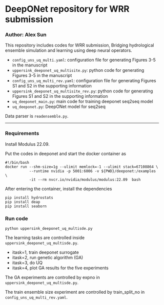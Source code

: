 # DeepONet repository for WRR submission

### Author: Alex Sun

This repository includes codes for WRR submission, Bridging hydrological ensemble simulation and learning using deep neural operators.


- `config_uns_uq_multi.yaml`: configuration file for generating Figures 3-5 in the manuscript
- `uppersink_deeponet_uq_multisite.py`: python code for generating Figures 3-5 in the manuscript
- `config_uns_uq_multi_rev.yaml`: configuration file for generating Figures S1 and S2 in the supporting information
- `uppersink_deeponet_uq_multisite_rev.py`: python code for generating Figures S1 and S2 in the supporting information
- `uq_deeponet_main.py`: main code for training deeponet seq2seq model
- `uq_deeponet.py`: DeepONet model for seq2seq

Data parser is `readensemble.py`.

---

### Requirements

Install Modulus 22.09.

Put the codes in deeponet and start the docker container as

```console
#!/bin/bash
docker run --shm-size=1g --ulimit memlock=-1 --ulimit stack=67108864 \
           --runtime nvidia -p 5001:6006 -v ${PWD}/deeponet:/examples \
           -it --rm nvcr.io/nvidia/modulus/modulus:22.09  bash
```

After entering the container, install the dependencies

```
pip install hydrostats
pip install deap
pip install seaborn
```

### Run code

```
python uppersink_deeponet_uq_multisde.py
```

The learning tasks are controlled inside `uppersink_deeponet_uq_multisde.py`. 

- itask=1, train deeponet surrogate
- itask=2, run genetic algorithm (GA)
- itask=3, do UQ
- itask=4, plot GA results for the five experiments

The GA experiments are controlled by expno in `uppersink_deeponet_uq_multisde.py`.

The train ensemble size experiment are controlled by train_split_no in `config_uns_uq_multi_rev.yaml`.


